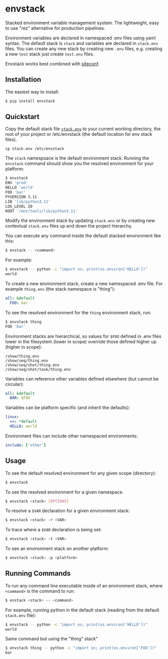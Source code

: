 envstack
========

Stacked environment variable management system. The lightweight, easy to use
"rez" alternative for production pipelines.

Environment variables are declared in namespaced .env files using yaml syntax.
The default stack is `stack` and variables are declared in `stack.env`
files. You can create any new stack by creating new `.env` files, e.g. creating
a new `test` stack just create `test.env` files.

Envstack works best combined with [siteconf](https://github.com/rsgalloway/siteconf).

Installation
------------

The easiest way to install:

```bash
$ pip install envstack
```

## Quickstart

Copy the default stack file
[`stack.env`](https://github.com/rsgalloway/envstack/blob/master/stack.env)
to your current working directory, the root of your project or /etc/envstack (the default location for env stack files).


```bach
cp stack.env /etc/envstack
```

The `stack` namespsace is the default environment stack. Running the `envstack` command should show
you the resolved environment for your platform:

```bash
$ envstack
ENV 'prod'
HELLO 'world'
FOO 'bar'
PYVERSION 3.11
LIB 'lib/python3.11'
LOG_LEVEL 20
ROOT '/mnt/tools/lib/python3.11'
```

Modify the environment stack by updating `stack.env` or by creating new contextual
`stack.env` files up and down the project hierarchy.

You can execute any command inside the default stacked environment like this:

```bash
$ enstack -- <command>
```

For example:

```bash
$ envstack -- python -c "import os; print(os.environ['HELLO'])"
world
```

To create a new environment stack, create a new namespaced .env file.
For example `thing.env` (the stack namespace is "thing"):

```yaml
all: &default
  FOO: bar
```

To see the resolved environment for the `thing` environment stack, run:

```bash
$ envstack thing
FOO 'bar'
```

Environment stacks are hierarchical, so values for `$FOO` defined in .env files lower
in the filesystem (lower in scope) override those defined higher up (higher in scope):

```
/show/thing.env
/show/seq/thing.env
/show/seq/shot/thing.env
/show/seq/shot/task/thing.env
```

Variables can reference other variables defined elsewhere (but cannot be circular):

```yaml
all: &default
  BAR: $FOO
```

Variables can be platform specific (and inherit the defaults):

```yaml
linux:
  <<: *default
  HELLO: world
```

Environment files can include other namespaced environments:
```yaml
include: ['other']
```

## Usage

To see the default resolved environment for any given scope (directory):

```bash
$ envstack
```

To see the resolved environment for a given namespace.

```bash
$ envstack <stack> [OPTIONS]
```

To resolve a `$VAR` declaration for a given environment stack:

```bash
$ envstack <stack> -r <VAR>
```

To trace where a `$VAR` declaration is being set:

```bash
$ envstack <stack> -t <VAR>
```

To see an environment stack on another platform:

```bash
$ envstack <stack> -p <platform>
```

Running Commands
----------------

To run any command line executable inside of an environment stack, where `<command>`
is the command to run:

```bash
$ enstack <stack> -- <command>
```

For example, running python in the default stack (reading from the default `stack.env` file):

```bash
$ envstack -- python -c "import os; print(os.environ['HELLO'])"
world
```

Same command but using the "thing" stack"

```bash
$ envstack thing -- python -c "import os; print(os.environ['FOO'])"
bar
```
